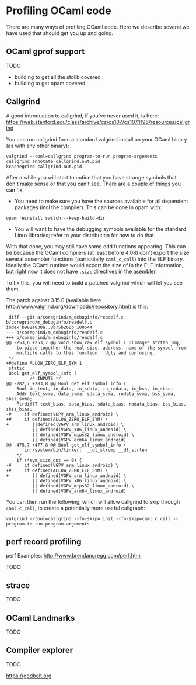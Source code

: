 # Profiling OCaml code

There are many ways of profiling OCaml code. Here we describe several we have used that should get you up and going.


## OCaml gprof support

TODO
 - building to get all the stdlib covered
 - building to get opam covered

## Callgrind

A good introduction to callgrind, if you've never used it, is here:
 https://web.stanford.edu/class/archive/cs/cs107/cs107.1196/resources/callgrind

You can run callgrind from a standard valgrind install on your OCaml binary (as with any other binary):
```
valgrind --tool=callgrind program-to-run program-argements
callgrind_annotate callgrind.out.pid
kcachegrind callgrind.out.pid
```

After a while you will start to notice that you have strange symbols that don't make sense or that you can't see. There are a couple of things you can fix:
 - You need to make sure you have the sources available for all dependent packages (incl the compiler). This can be done in opam with:
 ```
opam reinstall switch --keep-build-dir
 ```
 - You will want to have the debugging symbols available for the standard Linux libraries; refer to your distribution for how to do that. 

With that done, you may still have some odd functions appearing. This can be because the OCaml compilers (at least before 4.08) don't export the size several assembler functions (particularly `caml_c_call`) into the ELF binary. Ideally the OCaml runtime would export the size of in the ELF information, but right now it does not have `.size` directives in the asembler. 

To fix this, you will need to build a patched valgrind which will let you see them. 

The patch against 3.15.0 (available here http://www.valgrind.org/downloads/repository.html) is this:
```
 diff --git a/coregrind/m_debuginfo/readelf.c b/coregrind/m_debuginfo/readelf.c
index b982a838a..8b75b260b 100644
--- a/coregrind/m_debuginfo/readelf.c
+++ b/coregrind/m_debuginfo/readelf.c
@@ -253,6 +253,7 @@ void show_raw_elf_symbol ( DiImage* strtab_img,
    to piece together the real size, address, name of the symbol from
    multiple calls to this function.  Ugly and confusing.
 */
+#define ALLOW_ZERO_ELF_SYM 1
 static
 Bool get_elf_symbol_info (
         /* INPUTS */
@@ -282,7 +283,8 @@ Bool get_elf_symbol_info (
    Bool in_text, in_data, in_sdata, in_rodata, in_bss, in_sbss;
    Addr text_svma, data_svma, sdata_svma, rodata_svma, bss_svma, sbss_svma;
    PtrdiffT text_bias, data_bias, sdata_bias, rodata_bias, bss_bias, sbss_bias;
-#     if defined(VGPV_arm_linux_android) \
+#     if defined(ALLOW_ZERO_ELF_SYM) \
+         ||defined(VGPV_arm_linux_android) \
          || defined(VGPV_x86_linux_android) \
          || defined(VGPV_mips32_linux_android) \
          || defined(VGPV_arm64_linux_android)
@@ -475,7 +477,8 @@ Bool get_elf_symbol_info (
       in /system/bin/linker:  __dl_strcmp __dl_strlen
    */
    if (*sym_size_out == 0) {
-#     if defined(VGPV_arm_linux_android) \
+#     if defined(ALLOW_ZERO_ELF_SYM) \
+         || defined(VGPV_arm_linux_android) \
          || defined(VGPV_x86_linux_android) \
          || defined(VGPV_mips32_linux_android) \
          || defined(VGPV_arm64_linux_android)
```

You can then run the following, which will allow callgrind to skip through `caml_c_call`, to create a potentially more useful callgraph:
```
valgrind --tool=callgrind --fn-skip=_init --fn-skip=caml_c_call -- program-to-run program-argements
```


## perf record profiling

perf Examples:
 http://www.brendangregg.com/perf.html

TODO

## strace

TODO

## OCaml Landmarks

TODO

## Compiler explorer

TODO

https://godbolt.org

